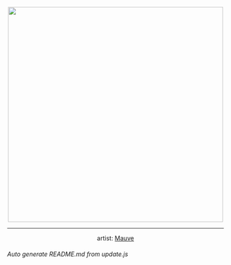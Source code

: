 
<p align="center">
  <img width="500" src="https://nekos.best/api/v2/neko/0564.png">
  <hr/>
  <center>
    artist: <a href="https://www.pixiv.net/en/artworks/93639027">Mauve</a>
  </center>
</p>


###### Auto generate README.md from update.js

